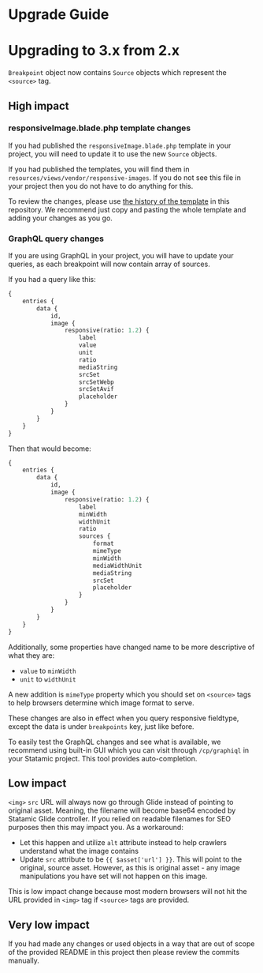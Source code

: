# Upgrade Guide

# Upgrading to 3.x from 2.x

`Breakpoint` object now contains `Source` objects which represent the `<source>` tag.

## High impact

### responsiveImage.blade.php template changes

If you had published the `responsiveImage.blade.php` template in your project, you will need to update it to use the
new `Source` objects.

If you had published the templates, you will find them in `resources/views/vendor/responsive-images`. If you do not see
this file in your project then you do not have to do anything for this.

To review the changes, please
use [the history of the template](https://github.com/spatie/statamic-responsive-images/commits/main/resources/views/responsiveImage.blade.php)
in this repository. We recommend just copy and pasting the whole template and adding your changes as you go.

### GraphQL query changes

If you are using GraphQL in your project, you will have to update your queries, as each breakpoint will now contain array of sources.

If you had a query like this:

```graphql
{
    entries {
        data {
            id,
            image {
                responsive(ratio: 1.2) {
                    label
                    value
                    unit
                    ratio
                    mediaString
                    srcSet
                    srcSetWebp
                    srcSetAvif
                    placeholder
                }
            }
        }
    }
}
```

Then that would become:

```graphql
{
    entries {
        data {
            id,
            image {
                responsive(ratio: 1.2) {
                    label
                    minWidth
                    widthUnit
                    ratio
                    sources {
                        format
                        mimeType
                        minWidth
                        mediaWidthUnit
                        mediaString
                        srcSet
                        placeholder
                    }
                }
            }
        }
    }
}
```

Additionally, some properties have changed name to be more descriptive of what they are:
- `value` to `minWidth`
- `unit` to `widthUnit`

A new addition is `mimeType` property which you should set on `<source>` tags to help browsers determine which image format to serve.

These changes are also in effect when you query responsive fieldtype, except the data is under `breakpoints` key, just like before.

To easily test the GraphQL changes and see what is available, we recommend using built-in GUI which you can visit through `/cp/graphiql` in your Statamic project. This tool provides auto-completion.

## Low impact

`<img>` `src` URL will always now go through Glide instead of pointing to original asset. Meaning, the filename will become base64 encoded by Statamic Glide controller. If you relied on readable filenames for SEO purposes then this may impact you. As a workaround:
- Let this happen and utilize `alt` attribute instead to help crawlers understand what the image contains
- Update `src` attribute to be `{{ $asset['url'] }}`. This will point to the original, source asset. However, as this is original asset - any image manipulations you have set will not happen on this image.

This is low impact change because most modern browsers will not hit the URL provided in `<img>` tag if `<source>` tags are provided.

## Very low impact

If you had made any changes or used objects in a way that are out of scope of the provided README in this project then please review the commits manually.